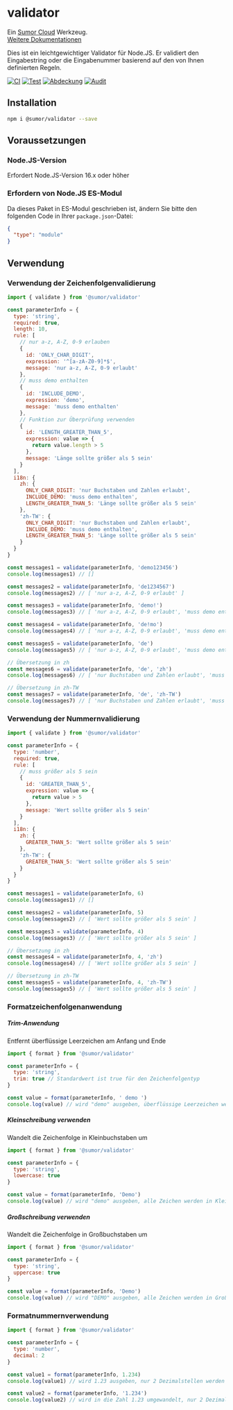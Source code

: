 # validator

Ein [Sumor Cloud](https://sumor.cloud) Werkzeug.  
[Weitere Dokumentationen](https://sumor.cloud)

Dies ist ein leichtgewichtiger Validator für Node.JS.
Er validiert den Eingabestring oder die Eingabenummer basierend auf den von Ihnen definierten Regeln.

[![CI](https://github.com/sumor-cloud/validator/actions/workflows/ci.yml/badge.svg)](https://github.com/sumor-cloud/validator/actions/workflows/ci.yml)
[![Test](https://github.com/sumor-cloud/validator/actions/workflows/ut.yml/badge.svg)](https://github.com/sumor-cloud/validator/actions/workflows/ut.yml)
[![Abdeckung](https://github.com/sumor-cloud/validator/actions/workflows/coverage.yml/badge.svg)](https://github.com/sumor-cloud/validator/actions/workflows/coverage.yml)
[![Audit](https://github.com/sumor-cloud/validator/actions/workflows/audit.yml/badge.svg)](https://github.com/sumor-cloud/validator/actions/workflows/audit.yml)

## Installation

```bash
npm i @sumor/validator --save
```

## Voraussetzungen

### Node.JS-Version

Erfordert Node.JS-Version 16.x oder höher

### Erfordern von Node.JS ES-Modul

Da dieses Paket in ES-Modul geschrieben ist,
ändern Sie bitte den folgenden Code in Ihrer `package.json`-Datei:

```json
{
  "type": "module"
}
```

## Verwendung

### Verwendung der Zeichenfolgenvalidierung

```js
import { validate } from '@sumor/validator'

const parameterInfo = {
  type: 'string',
  required: true,
  length: 10,
  rule: [
    // nur a-z, A-Z, 0-9 erlauben
    {
      id: 'ONLY_CHAR_DIGIT',
      expression: '^[a-zA-Z0-9]*$',
      message: 'nur a-z, A-Z, 0-9 erlaubt'
    },
    // muss demo enthalten
    {
      id: 'INCLUDE_DEMO',
      expression: 'demo',
      message: 'muss demo enthalten'
    },
    // Funktion zur Überprüfung verwenden
    {
      id: 'LENGTH_GREATER_THAN_5',
      expression: value => {
        return value.length > 5
      },
      message: 'Länge sollte größer als 5 sein'
    }
  ],
  i18n: {
    zh: {
      ONLY_CHAR_DIGIT: 'nur Buchstaben und Zahlen erlaubt',
      INCLUDE_DEMO: 'muss demo enthalten',
      LENGTH_GREATER_THAN_5: 'Länge sollte größer als 5 sein'
    },
    'zh-TW': {
      ONLY_CHAR_DIGIT: 'nur Buchstaben und Zahlen erlaubt',
      INCLUDE_DEMO: 'muss demo enthalten',
      LENGTH_GREATER_THAN_5: 'Länge sollte größer als 5 sein'
    }
  }
}

const messages1 = validate(parameterInfo, 'demo123456')
console.log(messages1) // []

const messages2 = validate(parameterInfo, 'de1234567')
console.log(messages2) // [ 'nur a-z, A-Z, 0-9 erlaubt' ]

const messages3 = validate(parameterInfo, 'demo!')
console.log(messages3) // [ 'nur a-z, A-Z, 0-9 erlaubt', 'muss demo enthalten' ]

const messages4 = validate(parameterInfo, 'de!mo')
console.log(messages4) // [ 'nur a-z, A-Z, 0-9 erlaubt', 'muss demo enthalten' ]

const messages5 = validate(parameterInfo, 'de')
console.log(messages5) // [ 'nur a-z, A-Z, 0-9 erlaubt', 'muss demo enthalten', 'Länge sollte größer als 5 sein' ]

// Übersetzung in zh
const messages6 = validate(parameterInfo, 'de', 'zh')
console.log(messages6) // [ 'nur Buchstaben und Zahlen erlaubt', 'muss demo enthalten', 'Länge sollte größer als 5 sein' ]

// Übersetzung in zh-TW
const messages7 = validate(parameterInfo, 'de', 'zh-TW')
console.log(messages7) // [ 'nur Buchstaben und Zahlen erlaubt', 'muss demo enthalten', 'Länge sollte größer als 5 sein' ]
```

### Verwendung der Nummernvalidierung

```js
import { validate } from '@sumor/validator'

const parameterInfo = {
  type: 'number',
  required: true,
  rule: [
    // muss größer als 5 sein
    {
      id: 'GREATER_THAN_5',
      expression: value => {
        return value > 5
      },
      message: 'Wert sollte größer als 5 sein'
    }
  ],
  i18n: {
    zh: {
      GREATER_THAN_5: 'Wert sollte größer als 5 sein'
    },
    'zh-TW': {
      GREATER_THAN_5: 'Wert sollte größer als 5 sein'
    }
  }
}

const messages1 = validate(parameterInfo, 6)
console.log(messages1) // []

const messages2 = validate(parameterInfo, 5)
console.log(messages2) // [ 'Wert sollte größer als 5 sein' ]

const messages3 = validate(parameterInfo, 4)
console.log(messages3) // [ 'Wert sollte größer als 5 sein' ]

// Übersetzung in zh
const messages4 = validate(parameterInfo, 4, 'zh')
console.log(messages4) // [ 'Wert sollte größer als 5 sein' ]

// Übersetzung in zh-TW
const messages5 = validate(parameterInfo, 4, 'zh-TW')
console.log(messages5) // [ 'Wert sollte größer als 5 sein' ]
```

### Formatzeichenfolgenanwendung

##### Trim-Anwendung

Entfernt überflüssige Leerzeichen am Anfang und Ende

```js
import { format } from '@sumor/validator'

const parameterInfo = {
  type: 'string',
  trim: true // Standardwert ist true für den Zeichenfolgentyp
}

const value = format(parameterInfo, ' demo ')
console.log(value) // wird "demo" ausgeben, überflüssige Leerzeichen werden entfernt
```

##### Kleinschreibung verwenden

Wandelt die Zeichenfolge in Kleinbuchstaben um

```js
import { format } from '@sumor/validator'

const parameterInfo = {
  type: 'string',
  lowercase: true
}

const value = format(parameterInfo, 'Demo')
console.log(value) // wird "demo" ausgeben, alle Zeichen werden in Kleinbuchstaben umgewandelt
```

##### Großschreibung verwenden

Wandelt die Zeichenfolge in Großbuchstaben um

```js
import { format } from '@sumor/validator'

const parameterInfo = {
  type: 'string',
  uppercase: true
}

const value = format(parameterInfo, 'Demo')
console.log(value) // wird "DEMO" ausgeben, alle Zeichen werden in Großbuchstaben umgewandelt
```

### Formatnummernverwendung

```js
import { format } from '@sumor/validator'

const parameterInfo = {
  type: 'number',
  decimal: 2
}

const value1 = format(parameterInfo, 1.234)
console.log(value1) // wird 1.23 ausgeben, nur 2 Dezimalstellen werden behalten

const value2 = format(parameterInfo, '1.234')
console.log(value2) // wird in die Zahl 1.23 umgewandelt, nur 2 Dezimalstellen werden behalten
```